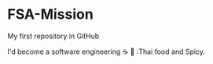 # FSA-Mission
My first repository in GitHub

I'd become a software engineering :coffee: :pizza: :Thai food and Spicy.


